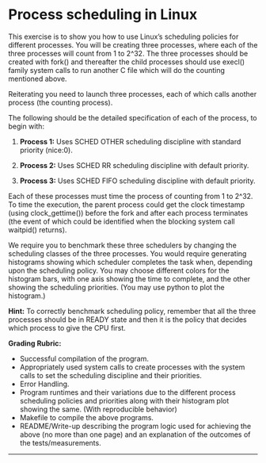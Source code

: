 # Process scheduling in Linux  

This exercise is to show you how to use Linux’s scheduling policies for different processes. You will be creating three processes, where each of the three processes will count from 1 to 2^32. The three processes should be created with fork() and thereafter the child processes should use execl() family system calls to run another C file which will do the counting mentioned above.

Reiterating you need to launch three processes, each of which calls another process (the counting process).

The following should be the detailed specification of each of the process, to begin with:

1. **Process 1:** Uses SCHED OTHER scheduling discipline with standard priority (nice:0).

2. **Process 2:** Uses SCHED RR scheduling discipline with default priority.

3. **Process 3:** Uses SCHED FIFO scheduling discipline with default priority.

Each of these processes must time the process of counting from 1 to 2^32. To time the execution, the parent process could get the clock timestamp (using clock_gettime()) before the fork and after each process terminates (the event of which could be identified when the blocking system call waitpid() returns).

We require you to benchmark these three schedulers by changing the scheduling classes of the three processes. You would require generating histograms showing which scheduler completes the task when, depending upon the scheduling policy. You may choose different colors for the histogram bars, with one axis showing the time to complete, and the other showing the scheduling priorities. (You may use python to plot the histogram.)

**Hint:** To correctly benchmark scheduling policy, remember that all the three processes should be in READY state and then it is the policy that decides which process to give the CPU first.

**Grading Rubric:**
- Successful compilation of the program.
- Appropriately used system calls to create processes with the system calls to set the scheduling discipline and their priorities.
- Error Handling.
- Program runtimes and their variations due to the different process scheduling policies and priorities along with their histogram plot showing the same. (With reproducible behavior)
- Makefile to compile the above programs.
- README/Write-up describing the program logic used for achieving the above (no more than one page) and an explanation of the outcomes of the tests/measurements.

---

